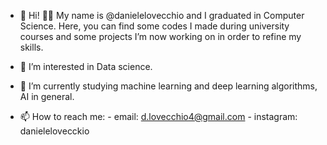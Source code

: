- 👋 Hi! 👋🏻 My name is @danielelovecchio and I graduated in Computer Science. Here, you can find  some codes I made during university courses and some projects I’m      now working on in order to refine my skills.
     
- 👀 I’m interested in Data science.

- 🌱 I’m currently studying machine learning and deep learning algorithms, AI in general.

- 📫 How to reach me: 
                     - email: d.lovecchio4@gmail.com 
                     - instagram: danielelovecckio 


